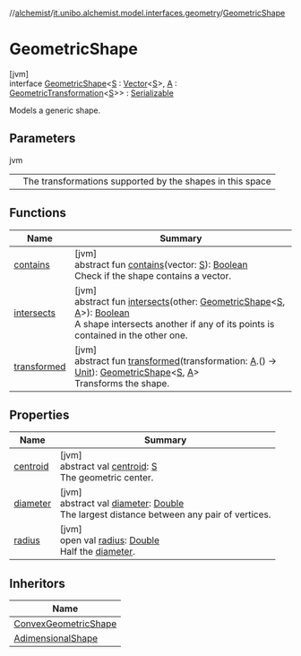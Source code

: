 //[alchemist](../../../index.md)/[it.unibo.alchemist.model.interfaces.geometry](../index.md)/[GeometricShape](index.md)

# GeometricShape

[jvm]\
interface [GeometricShape](index.md)<[S](index.md) : [Vector](../-vector/index.md)<[S](index.md)>, [A](index.md) : [GeometricTransformation](../-geometric-transformation/index.md)<[S](index.md)>> : [Serializable](https://docs.oracle.com/javase/8/docs/api/java/io/Serializable.html)

Models a generic shape.

## Parameters

jvm

| | |
|---|---|
|  | <A> The transformations supported by the shapes in this space |

## Functions

| Name | Summary |
|---|---|
| [contains](contains.md) | [jvm]<br>abstract fun [contains](contains.md)(vector: [S](index.md)): [Boolean](https://kotlinlang.org/api/latest/jvm/stdlib/kotlin/-boolean/index.html)<br>Check if the shape contains a vector. |
| [intersects](intersects.md) | [jvm]<br>abstract fun [intersects](intersects.md)(other: [GeometricShape](index.md)<[S](index.md), [A](index.md)>): [Boolean](https://kotlinlang.org/api/latest/jvm/stdlib/kotlin/-boolean/index.html)<br>A shape intersects another if any of its points is contained in the other one. |
| [transformed](transformed.md) | [jvm]<br>abstract fun [transformed](transformed.md)(transformation: [A](index.md).() -> [Unit](https://kotlinlang.org/api/latest/jvm/stdlib/kotlin/-unit/index.html)): [GeometricShape](index.md)<[S](index.md), [A](index.md)><br>Transforms the shape. |

## Properties

| Name | Summary |
|---|---|
| [centroid](centroid.md) | [jvm]<br>abstract val [centroid](centroid.md): [S](index.md)<br>The geometric center. |
| [diameter](diameter.md) | [jvm]<br>abstract val [diameter](diameter.md): [Double](https://kotlinlang.org/api/latest/jvm/stdlib/kotlin/-double/index.html)<br>The largest distance between any pair of vertices. |
| [radius](radius.md) | [jvm]<br>open val [radius](radius.md): [Double](https://kotlinlang.org/api/latest/jvm/stdlib/kotlin/-double/index.html)<br>Half the [diameter](diameter.md). |

## Inheritors

| Name |
|---|
| [ConvexGeometricShape](../-convex-geometric-shape/index.md) |
| [AdimensionalShape](../../it.unibo.alchemist.model.implementations.geometry/-adimensional-shape/index.md) |
